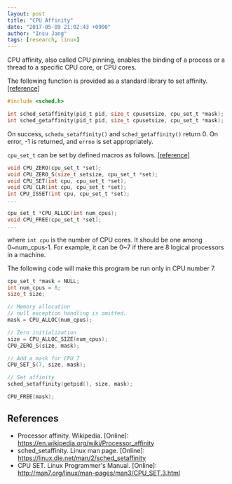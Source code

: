 ```yaml
---
layout: post
title: "CPU Affinity"
date: "2017-05-09 21:02:43 +0900"
author: "Insu Jang"
tags: [research, linux]
---
```

CPU affinity, also called CPU pinning, enables the binding of a process or a thread to a specific CPU core, or CPU cores.

The following function is provided as a standard library to set affinity. [\[reference\]](https://linux.die.net/man/2/sched_setaffinity)

```c
#include <sched.h>

int sched_setaffinity(pid_t pid, size_t cpusetsize, cpu_set_t *mask);
int sched_getaffinity(pid_t pid, size_t cpusetsize, cpu_set_t *mask);
```

On success, `schedu_setaffinity()` and `sched_getaffinity()` return 0. On error, -1 is returned, and `errno` is set appropriately.

`cpu_set_t` can be set by defined macros as follows. [\[reference\]](http://man7.org/linux/man-pages/man3/CPU_SET.3.html)

```c
void CPU_ZERO(cpu_set_t *set);
void CPU_ZERO_S(size_t setsize, cpu_set_t *set);
void CPU_SET(int cpu, cpu_set_t *set);
void CPU_CLR(int cpu, cpu_set_t *set);
int CPU_ISSET(int cpu, cpu_set_t *set);
...

cpu_set_t *CPU_ALLOC(int num_cpus);
void CPU_FREE(cpu_set_t *set);
...
```
where `int cpu` is the number of CPU cores. It should be one among 0~num_cpus-1. For example, it can be 0~7 if there are 8 logical processors in a machine.

The following code will make this program be run only in CPU number 7.

```c
cpu_set_t *mask = NULL;
int num_cpus = 8;
size_t size;

// Memory allocation
// null exception handling is omitted.
mask = CPU_ALLOC(num_cpus);

// Zero initialization
size = CPU_ALLOC_SIZE(num_cpus);
CPU_ZERO_S(size, mask);

// Add a mask for CPU 7
CPU_SET_S(7, size, mask);

// Set affinity
sched_setaffinity(getpid(), size, mask);

CPU_FREE(mask);
```

## References
- Processor affinity. Wikipedia. \[Online\]: https://en.wikipedia.org/wiki/Processor_affinity
- sched_setaffinity. Linux man page. \[Online\]: https://linux.die.net/man/2/sched_setaffinity
- CPU SET. Linux Programmer's Manual. \[Online\]: http://man7.org/linux/man-pages/man3/CPU_SET.3.html
